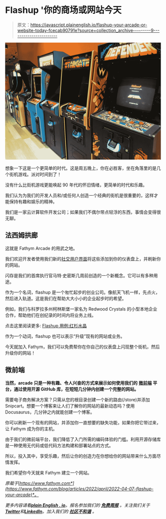# Flashup '你的商场或网站今天

> 原文：<https://javascript.plainenglish.io/flashup-your-arcade-or-website-today-fcecab90791e?source=collection_archive---------9----------------------->

![](img/ef335cef01109cdb2113583b600f47e1.png)

想象一下这是一个更简单的时代。这是周五晚上，你在必胜客，坐在角落里的是几个街机游戏。派对时间到了！

没有什么比街机游戏更能唤起 90 年代的怀旧情绪，更简单的时代和乐趣。

我们认为为我们的开发人员和/或任何人创造一个经典的街机是很重要的，这样才能保持有趣和娱乐的精神。

我们是一家云计算软件开发公司；如果我们不偶尔带点轻浮的东西，事情会变得很无聊。

## 法西姆拱廊

这就是 Fathym Arcade 的用武之地。

我们欢迎开发者使用我们新的[社交用户界面](https://www.fathym.com/blog/articles/2022/march/2022-03-02-introducing-fathyms-social-ui)将这些添加到你的仪表盘上，并刷新你的网站。

闪存是我们的首席执行官马特·史密斯几周前创造的一个新概念。它可以有多种用途。

作为一个名词，flashup 是一个匆忙起步的创业公司。像航天飞机一样，先点火，然后进入轨道。这是我们在帮助大大小小的企业起步时的希望。

例如，我们与科罗拉多州柯林斯堡一家名为 Redwood Crystals 的小型本地企业合作，帮助他们在创纪录的时间内将业务上线。

点击这里阅读更多: [Flashup 用例:红杉水晶](https://www.fathym.com/blog/articles/2022/february/2022-02-23-flashup-use-case-redwood-crystals)

作为一个动词，flashup 也可以表示“升级”现有的网站或业务。

今天就加入 Fathym，我们可以免费帮你在你自己的仪表盘上闪现整个街机，然后升级你的网站！

## 微前端

**当然，arcade 只是一种有趣、令人兴奋的方式来展示如何使用我们的** [**微前端**](https://www.fathym.com/blog/articles/2022/march/2022-03-14-a-simple-micro-frontends-explainer) **平台，通过使用开源 GitHub 库，在短短几分钟内创建一个完整的网站。**

需要电子商务解决方案？只需从您的根目录创建一个新的路由(/store)并添加 Snipcart。想要一个博客来让人们了解你的网站的最新动态吗？使用 Docusaurus，几分钟之内就能创建一个博客。

你可以刷新一个现有的网站，并添加你一直想要的缺失功能，如果你把它带过来，让 Fathym 成为你的主机。

由于我们的微前端平台，我们降低了入门所需的编码体验的门槛。利用开源存储库是一种使用无代码或低代码方法构建和部署站点的方式。

所以，投入其中，享受乐趣，然后让你的创造力在你想给你的网站带来什么方面尽情发挥。

我们希望你今天就来 Fathym 建立一个网站。

*原载于*[*https://www.fathym.com*](https://www.fathym.com/blog/articles/2022/april/2022-04-07-flashup-your-arcade)*。*

*更多内容请看*[***plain English . io***](https://plainenglish.io/)*。报名参加我们的* [***免费周报***](http://newsletter.plainenglish.io/) *。关注我们关于*[***Twitter***](https://twitter.com/inPlainEngHQ)*和*[***LinkedIn***](https://www.linkedin.com/company/inplainenglish/)*。加入我们的* [***社区不和谐***](https://discord.gg/GtDtUAvyhW) *。*